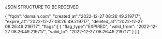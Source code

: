 JSON STRUCTURE TO BE RECEIVED

{
"fqdn":"domain.com",
"created_at":"2022-12-27 08:26:49.219717",
"expire_at":"2022-12-27 08:26:49.219717",
"deleted_at":"2022-12-27 08:26:49.219717",
"flags":[
{
"flag_type":"EXPIRED",
"valid_from": "2022-12-27 08:26:49.219717",
"valid_to": "2022-12-27 08:26:49.219717"
}
]
}
